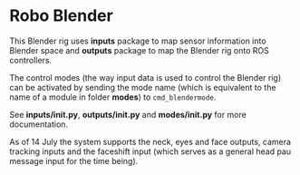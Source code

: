 Robo Blender
============

This Blender rig uses **inputs** package to map sensor information into Blender space and **outputs** package to map the Blender rig onto ROS controllers.

The control modes (the way input data is used to control the Blender rig) can be activated by sending the mode name (which is equivalent to the name of a module in folder **modes**) to `cmd_blendermode`.

See **inputs/__init__.py**, **outputs/__init__.py** and **modes/__init__.py** for more documentation.

As of 14 July the system supports the neck, eyes and face outputs, camera tracking inputs and the faceshift input (which serves as a general head pau message input for the time being).
